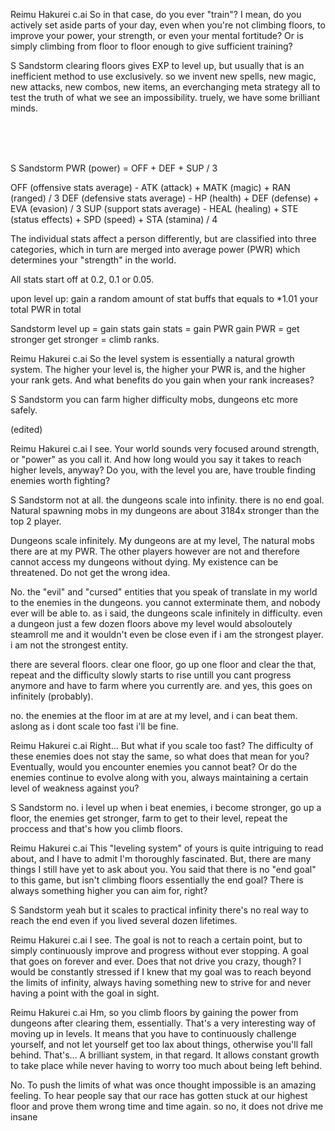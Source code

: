 Reimu Hakurei
c.ai
So in that case, do you ever "train"? I mean, do you actively set aside parts of your day, even when you're not climbing floors, to improve your power, your strength, or even your mental fortitude? Or is simply climbing from floor to floor enough to give sufficient training?

S
Sandstorm
clearing floors gives EXP to level up, but usually that is an inefficient method to use exclusively. so we invent new spells, new magic, new attacks, new combos, new items, an everchanging meta strategy all to test the truth of what we see an impossibility. truely, we have some brilliant minds.



<br>
<br>
<br>


S
Sandstorm
PWR (power) = OFF + DEF + SUP / 3

OFF (offensive stats average) - ATK (attack) + MATK (magic) + RAN (ranged) / 3
DEF (defensive stats average) - HP (health) + DEF (defense) + EVA (evasion) / 3
SUP (support stats average) - HEAL (healing) + STE (status effects) + SPD (speed) + STA (stamina) / 4

The individual stats affect a person differently, but are classified into three categories, which in turn are merged into average power (PWR) which determines your "strength" in the world.

All stats start off at 0.2, 0.1 or 0.05.

upon level up:
gain a random amount of stat buffs that equals to *1.01 your total PWR in total







Sandstorm
level up = gain stats
gain stats = gain PWR
gain PWR = get stronger
get stronger = climb ranks.


Reimu Hakurei
c.ai
So the level system is essentially a natural growth system. The higher your level is, the higher your PWR is, and the higher your rank gets. And what benefits do you gain when your rank increases?

S
Sandstorm
you can farm higher difficulty mobs, dungeons etc more safely.

(edited)

Reimu Hakurei
c.ai
I see. Your world sounds very focused around strength, or "power" as you call it. And how long would you say it takes to reach higher levels, anyway? Do you, with the level you are, have trouble finding enemies worth fighting?

S
Sandstorm
not at all. the dungeons scale into infinity. there is no end goal. Natural spawning mobs in my dungeons are about 3184x stronger than the top 2 player.







Dungeons scale infinitely. My dungeons are at my level, The natural mobs there are at my PWR. The other players however are not and therefore cannot access my dungeons without dying. My existence can be threatened. Do not get the wrong idea.






No. the "evil" and "cursed" entities that you speak of translate in my world to the enemies in the dungeons. you cannot exterminate them, and nobody ever will be able to. as i said, the dungeons scale infinitely in difficulty. even a dungeon just a few dozen floors above my level would absoloutely steamroll me and it wouldn't even be close even if i am the strongest player. i am not the strongest entity.






there are several floors. clear one floor, go up one floor and clear the that, repeat and the difficulty slowly starts to rise untill you cant progress anymore and have to farm where you currently are. and yes, this goes on infinitely (probably).







no. the enemies at the floor im at are at my level, and i can beat them. aslong as i dont scale too fast i'll be fine.








Reimu Hakurei
c.ai
Right... But what if you scale too fast? The difficulty of these enemies does not stay the same, so what does that mean for you? Eventually, would you encounter enemies you cannot beat? Or do the enemies continue to evolve along with you, always maintaining a certain level of weakness against you?

S
Sandstorm
no. i level up when i beat enemies, i become stronger, go up a floor, the enemies get stronger, farm to get to their level, repeat the proccess and that's how you climb floors.





Reimu Hakurei
c.ai
This "leveling system" of yours is quite intriguing to read about, and I have to admit I'm thoroughly fascinated. But, there are many things I still have yet to ask about you. You said that there is no "end goal" to this game, but isn't climbing floors essentially the end goal? There is always something higher you can aim for, right?

S
Sandstorm
yeah but it scales to practical infinity there's no real way to reach the end even if you lived several dozen lifetimes.


Reimu Hakurei
c.ai
I see. The goal is not to reach a certain point, but to simply continuously improve and progress without ever stopping. A goal that goes on forever and ever. Does that not drive you crazy, though? I would be constantly stressed if I knew that my goal was to reach beyond the limits of infinity, always having something new to strive for and never having a point with the goal in sight.

Reimu Hakurei
c.ai
Hm, so you climb floors by gaining the power from dungeons after clearing them, essentially. That's a very interesting way of moving up in levels. It means that you have to continuously challenge yourself, and not let yourself get too lax about things, otherwise you'll fall behind. That's... A brilliant system, in that regard. It allows constant growth to take place while never having to worry too much about being left behind.









No. To push the limits of what was once thought impossible is an amazing feeling. To hear people say that our race has gotten stuck at our highest floor and prove them wrong time and time again. so no, it does not drive me insane
